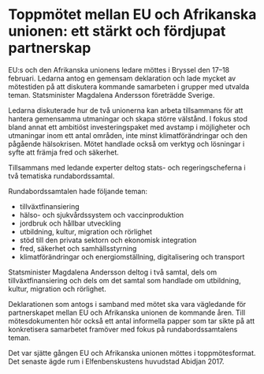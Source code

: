 # Toppmötet mellan EU och Afrikanska unionen: ett stärkt och fördjupat partnerskap

EU:s och den Afrikanska unionens ledare möttes i Bryssel den 17–18 februari. Ledarna antog en gemensam deklaration och lade mycket av mötestiden på att diskutera kommande samarbeten i grupper med utvalda teman. Statsminister Magdalena Andersson företrädde Sverige.

Ledarna diskuterade hur de två unionerna kan arbeta tillsammans för att hantera gemensamma utmaningar och skapa större välstånd. I fokus stod bland annat ett ambitiöst investeringspaket med avstamp i möjligheter och utmaningar inom ett antal områden, inte minst klimatförändringar och den pågående hälsokrisen. Mötet handlade också om verktyg och lösningar i syfte att främja fred och säkerhet.

Tillsammans med ledande experter deltog stats- och regeringscheferna i två tematiska rundabordssamtal.

Rundabordssamtalen hade följande teman:

* tillväxtfinansiering
* hälso- och sjukvårdssystem och vaccinproduktion
* jordbruk och hållbar utveckling
* utbildning, kultur, migration och rörlighet
* stöd till den privata sektorn och ekonomisk integration
* fred, säkerhet och samhällsstyrning
* klimatförändringar och energiomställning, digitalisering och transport

Statsminister Magdalena Andersson deltog i två samtal, dels om tillväxtfinansiering och dels om det samtal som handlade om utbildning, kultur, migration och rörlighet.

Deklarationen som antogs i samband med mötet ska vara vägledande för partnerskapet mellan EU och Afrikanska unionen de kommande åren. Till mötesdokumenten hör också ett antal informella papper som tar sikte på att konkretisera samarbetet framöver med fokus på rundabordssamtalens teman.

Det var sjätte gången EU och Afrikanska unionen möttes i toppmötesformat. Det senaste ägde rum i Elfenbenskustens huvudstad Abidjan 2017.

